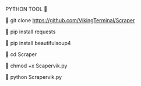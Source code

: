 PYTHON TOOL 💯

📲 git clone https://github.com/VikingTerminal/Scraper

📲 pip install requests

📲 pip install beautifulsoup4

📲 cd Scraper

📲 chmod +x Scapervik.py

📲 python Scrapervik.py
